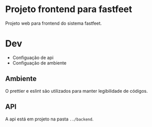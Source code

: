 # Projeto frontend para fastfeet
Projeto web para frontend do sistema fastfeet.

# Dev
- Configuação de api
- Configuação de ambiente

## Ambiente
O prettier e eslint são utilizados para manter legibilidade de códigos.

## API 
A api está em projeto na pasta `../backend`.